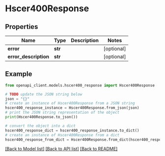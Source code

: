 # Hscer400Response


## Properties

Name | Type | Description | Notes
------------ | ------------- | ------------- | -------------
**error** | **str** |  | [optional] 
**error_description** | **str** |  | [optional] 

## Example

```python
from openapi_client.models.hscer400_response import Hscer400Response

# TODO update the JSON string below
json = "{}"
# create an instance of Hscer400Response from a JSON string
hscer400_response_instance = Hscer400Response.from_json(json)
# print the JSON string representation of the object
print(Hscer400Response.to_json())

# convert the object into a dict
hscer400_response_dict = hscer400_response_instance.to_dict()
# create an instance of Hscer400Response from a dict
hscer400_response_from_dict = Hscer400Response.from_dict(hscer400_response_dict)
```
[[Back to Model list]](../README.md#documentation-for-models) [[Back to API list]](../README.md#documentation-for-api-endpoints) [[Back to README]](../README.md)


